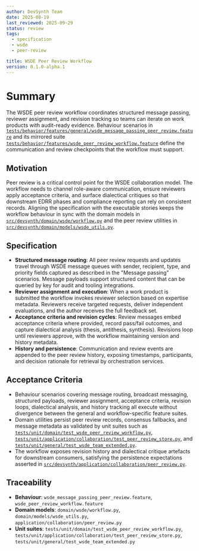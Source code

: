 ```yaml
---
author: DevSynth Team
date: 2025-08-19
last_reviewed: 2025-09-29
status: review
tags:
  - specification
  - wsde
  - peer-review

title: WSDE Peer Review Workflow
version: 0.1.0-alpha.1
---
```


# Summary

The WSDE peer review workflow coordinates structured message passing, reviewer
assignment, and revision tracking so teams can iterate on work products with
audit-ready evidence. Behaviour scenarios in
[`tests/behavior/features/general/wsde_message_passing_peer_review.feature`](../../tests/behavior/features/general/wsde_message_passing_peer_review.feature)
and its mirrored suite
[`tests/behavior/features/wsde_peer_review_workflow.feature`](../../tests/behavior/features/wsde_peer_review_workflow.feature)
define the communication and review checkpoints that the workflow must support.

## Motivation

Peer review is a critical control point for the WSDE collaboration model. The
workflow needs to channel role-aware communication, ensure reviewers apply
acceptance criteria, and surface dialectical critiques so that downstream EDRR
phases and compliance reporting can rely on consistent records. Aligning the
specification with the executable stories keeps the workflow behaviour in sync
with the domain models in
[`src/devsynth/domain/wsde/workflow.py`](../../src/devsynth/domain/wsde/workflow.py)
and the peer review utilities in
[`src/devsynth/domain/models/wsde_utils.py`](../../src/devsynth/domain/models/wsde_utils.py).

## Specification

- **Structured message routing**: All peer review requests and updates travel
  through WSDE message queues with sender, recipient, type, and priority fields
  captured as described in the "Message passing" scenarios. Message payloads
  support structured content that can be queried by key for audit and tooling
  integrations.
- **Reviewer assignment and execution**: When a work product is submitted the
  workflow invokes reviewer selection based on expertise metadata. Reviewers
  receive targeted requests, deliver independent evaluations, and the author
  receives the full feedback set.
- **Acceptance criteria and revision cycles**: Review messages embed acceptance
  criteria where provided, record pass/fail outcomes, and capture dialectical
  analysis (thesis, antithesis, synthesis). Revisions loop until reviewers
  approve, with the workflow maintaining version and history metadata.
- **History and persistence**: Communication and review events are appended to
  the peer review history, exposing timestamps, participants, and decision
  rationale for retrieval by orchestration services.

## Acceptance Criteria

- Behaviour scenarios covering message routing, broadcast messaging, structured
  payloads, reviewer assignment, acceptance criteria, revision loops, dialectical
  analysis, and history tracking all execute without divergence between the
  general and workflow-specific feature suites.
- Domain utilities persist peer review records, consensus fallbacks, and message
  metadata as validated by unit suites such as
  [`tests/unit/domain/test_wsde_peer_review_workflow.py`](../../tests/unit/domain/test_wsde_peer_review_workflow.py),
  [`tests/unit/application/collaboration/test_peer_review_store.py`](../../tests/unit/application/collaboration/test_peer_review_store.py),
  and
  [`tests/unit/general/test_wsde_team_extended.py`](../../tests/unit/general/test_wsde_team_extended.py).
- The workflow exposes revision history and dialectical critique artefacts for
  downstream consumers, satisfying the persistence expectations asserted in
  [`src/devsynth/application/collaboration/peer_review.py`](../../src/devsynth/application/collaboration/peer_review.py).

## Traceability

- **Behaviour**: `wsde_message_passing_peer_review.feature`,
  `wsde_peer_review_workflow.feature`
- **Domain models**: `domain/wsde/workflow.py`, `domain/models/wsde_utils.py`,
  `application/collaboration/peer_review.py`
- **Unit suites**: `tests/unit/domain/test_wsde_peer_review_workflow.py`,
  `tests/unit/application/collaboration/test_peer_review_store.py`,
  `tests/unit/general/test_wsde_team_extended.py`
